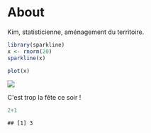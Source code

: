 # About


Kim, statisticienne, aménagement du territoire.




```r
library(sparkline)
x <- rnorm(20)
sparkline(x)
```

<!--html_preserve--><span id="htmlwidget-5b6970bb667373fb3fe8" class="sparkline html-widget"></span>
<script type="application/json" data-for="htmlwidget-5b6970bb667373fb3fe8">{"x":{"values":[-1.19879484018583,-0.0493103148789929,-1.77970068651205,-1.97731312695733,-0.0325288197891035,-1.02732822230698,-0.565364321461966,0.955698053132114,-0.985882104397997,0.514395831889122,-0.345068784059676,-1.07268846856254,-1.40147684036187,-0.107750226909756,1.02407869497304,-0.128832070041823,-0.374501696665585,-0.358350549949378,-1.49106530558451,-1.9047432295332],"options":{"height":20,"width":60},"width":60,"height":20},"evals":[],"jsHooks":[]}</script><!--/html_preserve-->

```r
plot(x)
```

![](testKim_files/figure-html/unnamed-chunk-1-1.png)<!-- -->

C'est trop la fête ce soir !


```r
2+1
```

```
## [1] 3
```
